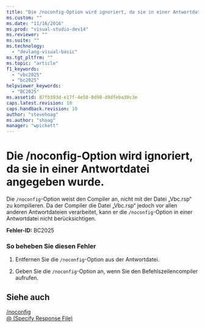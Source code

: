 ```yaml
---
title: "Die /noconfig-Option wird ignoriert, da sie in einer Antwortdatei angegeben wurde. | Microsoft Docs"
ms.custom: ""
ms.date: "11/16/2016"
ms.prod: "visual-studio-dev14"
ms.reviewer: ""
ms.suite: ""
ms.technology: 
  - "devlang-visual-basic"
ms.tgt_pltfrm: ""
ms.topic: "article"
f1_keywords: 
  - "vbc2025"
  - "bc2025"
helpviewer_keywords: 
  - "BC2025"
ms.assetid: 87fb393d-e17f-4e50-8d98-d9dfeba30c3e
caps.latest.revision: 10
caps.handback.revision: 10
author: "stevehoag"
ms.author: "shoag"
manager: "wpickett"
---
```

# Die /noconfig-Option wird ignoriert, da sie in einer Antwortdatei angegeben wurde.
Die `/noconfig`\-Option weist den Compiler an, nicht mit der Datei „Vbc.rsp“ zu kompilieren. Da der Compiler die Datei „Vbc.rsp“ jedoch vor allen anderen Antwortdateien verarbeitet, kann er die `/noconfig`\-Option in einer Antwortdatei nicht berücksichtigen.  
  
 **Fehler\-ID:** BC2025  
  
### So beheben Sie diesen Fehler  
  
1.  Entfernen Sie die `/noconfig`\-Option aus der Antwortdatei.  
  
2.  Geben Sie die `/noconfig`\-Option an, wenn Sie den Befehlszeilencompiler aufrufen.  
  
## Siehe auch  
 [\/noconfig](../../visual-basic/reference/command-line-compiler/noconfig.md)   
 [@ \(Specify Response File\)](../../visual-basic/reference/command-line-compiler/specify-response-file.md)